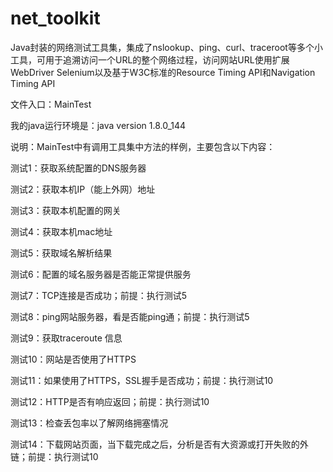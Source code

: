 # net_toolkit
Java封装的网络测试工具集，集成了nslookup、ping、curl、traceroot等多个小工具，可用于追溯访问一个URL的整个网络过程，访问网站URL使用扩展WebDriver Selenium以及基于W3C标准的Resource Timing API和Navigation Timing API

文件入口：MainTest

我的java运行环境是：java version 1.8.0_144

说明：MainTest中有调用工具集中方法的样例，主要包含以下内容：

测试1：获取系统配置的DNS服务器

测试2：获取本机IP（能上外网）地址

测试3：获取本机配置的网关

测试4：获取本机mac地址

测试5：获取域名解析结果

测试6：配置的域名服务器是否能正常提供服务

测试7：TCP连接是否成功；前提：执行测试5

测试8：ping网站服务器，看是否能ping通；前提：执行测试5

测试9：获取traceroute 信息

测试10：网站是否使用了HTTPS

测试11：如果使用了HTTPS，SSL握手是否成功；前提：执行测试10

测试12：HTTP是否有响应返回；前提：执行测试10

测试13：检查丢包率以了解网络拥塞情况

测试14：下载网站页面，当下载完成之后，分析是否有大资源或打开失败的外链；前提：执行测试10
